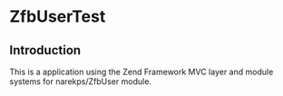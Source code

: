 # ZfbUserTest

## Introduction

This is a application using the Zend Framework MVC layer and module
systems for narekps/ZfbUser module.
